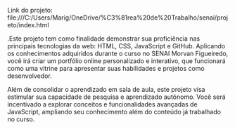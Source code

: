 Link do projeto:
file:///C:/Users/Marig/OneDrive/%C3%81rea%20de%20Trabalho/senai/projeto/index.html



.Este projeto tem como finalidade demonstrar sua proficiência nas principais tecnologias da web: HTML, CSS, JavaScript e GitHub. Aplicando os conhecimentos adquiridos durante o curso no SENAI Morvan Figueiredo, você irá criar um portfólio online personalizado e interativo, que funcionará como uma vitrine para apresentar suas habilidades e projetos como desenvolvedor.

Além de consolidar o aprendizado em sala de aula, este projeto visa estimular sua capacidade de pesquisa e aprendizado autônomo. Você será incentivado a explorar conceitos e funcionalidades avançadas de JavaScript, ampliando seu conhecimento além do conteúdo já trabalhado no curso.
